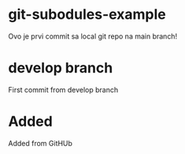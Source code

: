 # git-subodules-example
Ovo je prvi commit sa local git repo na main branch!

# develop branch
First commit from develop branch

# Added
Added from GitHUb
